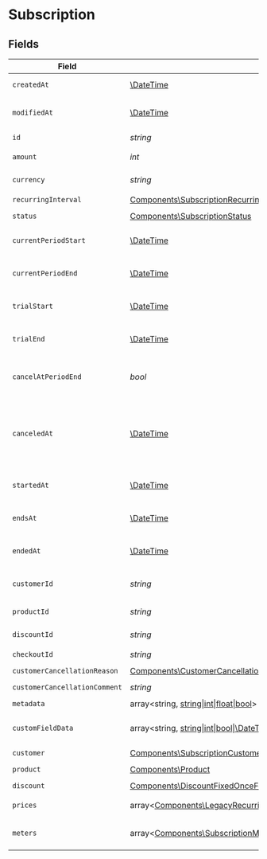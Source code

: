 # Subscription


## Fields

| Field                                                                                                                                                                                                                                                                                                                                                  | Type                                                                                                                                                                                                                                                                                                                                                   | Required                                                                                                                                                                                                                                                                                                                                               | Description                                                                                                                                                                                                                                                                                                                                            | Example                                                                                                                                                                                                                                                                                                                                                |
| ------------------------------------------------------------------------------------------------------------------------------------------------------------------------------------------------------------------------------------------------------------------------------------------------------------------------------------------------------ | ------------------------------------------------------------------------------------------------------------------------------------------------------------------------------------------------------------------------------------------------------------------------------------------------------------------------------------------------------ | ------------------------------------------------------------------------------------------------------------------------------------------------------------------------------------------------------------------------------------------------------------------------------------------------------------------------------------------------------ | ------------------------------------------------------------------------------------------------------------------------------------------------------------------------------------------------------------------------------------------------------------------------------------------------------------------------------------------------------ | ------------------------------------------------------------------------------------------------------------------------------------------------------------------------------------------------------------------------------------------------------------------------------------------------------------------------------------------------------ |
| `createdAt`                                                                                                                                                                                                                                                                                                                                            | [\DateTime](https://www.php.net/manual/en/class.datetime.php)                                                                                                                                                                                                                                                                                          | :heavy_check_mark:                                                                                                                                                                                                                                                                                                                                     | Creation timestamp of the object.                                                                                                                                                                                                                                                                                                                      |                                                                                                                                                                                                                                                                                                                                                        |
| `modifiedAt`                                                                                                                                                                                                                                                                                                                                           | [\DateTime](https://www.php.net/manual/en/class.datetime.php)                                                                                                                                                                                                                                                                                          | :heavy_check_mark:                                                                                                                                                                                                                                                                                                                                     | Last modification timestamp of the object.                                                                                                                                                                                                                                                                                                             |                                                                                                                                                                                                                                                                                                                                                        |
| `id`                                                                                                                                                                                                                                                                                                                                                   | *string*                                                                                                                                                                                                                                                                                                                                               | :heavy_check_mark:                                                                                                                                                                                                                                                                                                                                     | The ID of the object.                                                                                                                                                                                                                                                                                                                                  |                                                                                                                                                                                                                                                                                                                                                        |
| `amount`                                                                                                                                                                                                                                                                                                                                               | *int*                                                                                                                                                                                                                                                                                                                                                  | :heavy_check_mark:                                                                                                                                                                                                                                                                                                                                     | The amount of the subscription.                                                                                                                                                                                                                                                                                                                        | 10000                                                                                                                                                                                                                                                                                                                                                  |
| `currency`                                                                                                                                                                                                                                                                                                                                             | *string*                                                                                                                                                                                                                                                                                                                                               | :heavy_check_mark:                                                                                                                                                                                                                                                                                                                                     | The currency of the subscription.                                                                                                                                                                                                                                                                                                                      | usd                                                                                                                                                                                                                                                                                                                                                    |
| `recurringInterval`                                                                                                                                                                                                                                                                                                                                    | [Components\SubscriptionRecurringInterval](../../Models/Components/SubscriptionRecurringInterval.md)                                                                                                                                                                                                                                                   | :heavy_check_mark:                                                                                                                                                                                                                                                                                                                                     | N/A                                                                                                                                                                                                                                                                                                                                                    |                                                                                                                                                                                                                                                                                                                                                        |
| `status`                                                                                                                                                                                                                                                                                                                                               | [Components\SubscriptionStatus](../../Models/Components/SubscriptionStatus.md)                                                                                                                                                                                                                                                                         | :heavy_check_mark:                                                                                                                                                                                                                                                                                                                                     | N/A                                                                                                                                                                                                                                                                                                                                                    |                                                                                                                                                                                                                                                                                                                                                        |
| `currentPeriodStart`                                                                                                                                                                                                                                                                                                                                   | [\DateTime](https://www.php.net/manual/en/class.datetime.php)                                                                                                                                                                                                                                                                                          | :heavy_check_mark:                                                                                                                                                                                                                                                                                                                                     | The start timestamp of the current billing period.                                                                                                                                                                                                                                                                                                     |                                                                                                                                                                                                                                                                                                                                                        |
| `currentPeriodEnd`                                                                                                                                                                                                                                                                                                                                     | [\DateTime](https://www.php.net/manual/en/class.datetime.php)                                                                                                                                                                                                                                                                                          | :heavy_check_mark:                                                                                                                                                                                                                                                                                                                                     | The end timestamp of the current billing period.                                                                                                                                                                                                                                                                                                       |                                                                                                                                                                                                                                                                                                                                                        |
| `trialStart`                                                                                                                                                                                                                                                                                                                                           | [\DateTime](https://www.php.net/manual/en/class.datetime.php)                                                                                                                                                                                                                                                                                          | :heavy_check_mark:                                                                                                                                                                                                                                                                                                                                     | The start timestamp of the trial period, if any.                                                                                                                                                                                                                                                                                                       |                                                                                                                                                                                                                                                                                                                                                        |
| `trialEnd`                                                                                                                                                                                                                                                                                                                                             | [\DateTime](https://www.php.net/manual/en/class.datetime.php)                                                                                                                                                                                                                                                                                          | :heavy_check_mark:                                                                                                                                                                                                                                                                                                                                     | The end timestamp of the trial period, if any.                                                                                                                                                                                                                                                                                                         |                                                                                                                                                                                                                                                                                                                                                        |
| `cancelAtPeriodEnd`                                                                                                                                                                                                                                                                                                                                    | *bool*                                                                                                                                                                                                                                                                                                                                                 | :heavy_check_mark:                                                                                                                                                                                                                                                                                                                                     | Whether the subscription will be canceled at the end of the current period.                                                                                                                                                                                                                                                                            |                                                                                                                                                                                                                                                                                                                                                        |
| `canceledAt`                                                                                                                                                                                                                                                                                                                                           | [\DateTime](https://www.php.net/manual/en/class.datetime.php)                                                                                                                                                                                                                                                                                          | :heavy_check_mark:                                                                                                                                                                                                                                                                                                                                     | The timestamp when the subscription was canceled. The subscription might still be active if `cancel_at_period_end` is `true`.                                                                                                                                                                                                                          |                                                                                                                                                                                                                                                                                                                                                        |
| `startedAt`                                                                                                                                                                                                                                                                                                                                            | [\DateTime](https://www.php.net/manual/en/class.datetime.php)                                                                                                                                                                                                                                                                                          | :heavy_check_mark:                                                                                                                                                                                                                                                                                                                                     | The timestamp when the subscription started.                                                                                                                                                                                                                                                                                                           |                                                                                                                                                                                                                                                                                                                                                        |
| `endsAt`                                                                                                                                                                                                                                                                                                                                               | [\DateTime](https://www.php.net/manual/en/class.datetime.php)                                                                                                                                                                                                                                                                                          | :heavy_check_mark:                                                                                                                                                                                                                                                                                                                                     | The timestamp when the subscription will end.                                                                                                                                                                                                                                                                                                          |                                                                                                                                                                                                                                                                                                                                                        |
| `endedAt`                                                                                                                                                                                                                                                                                                                                              | [\DateTime](https://www.php.net/manual/en/class.datetime.php)                                                                                                                                                                                                                                                                                          | :heavy_check_mark:                                                                                                                                                                                                                                                                                                                                     | The timestamp when the subscription ended.                                                                                                                                                                                                                                                                                                             |                                                                                                                                                                                                                                                                                                                                                        |
| `customerId`                                                                                                                                                                                                                                                                                                                                           | *string*                                                                                                                                                                                                                                                                                                                                               | :heavy_check_mark:                                                                                                                                                                                                                                                                                                                                     | The ID of the subscribed customer.                                                                                                                                                                                                                                                                                                                     |                                                                                                                                                                                                                                                                                                                                                        |
| `productId`                                                                                                                                                                                                                                                                                                                                            | *string*                                                                                                                                                                                                                                                                                                                                               | :heavy_check_mark:                                                                                                                                                                                                                                                                                                                                     | The ID of the subscribed product.                                                                                                                                                                                                                                                                                                                      |                                                                                                                                                                                                                                                                                                                                                        |
| `discountId`                                                                                                                                                                                                                                                                                                                                           | *string*                                                                                                                                                                                                                                                                                                                                               | :heavy_check_mark:                                                                                                                                                                                                                                                                                                                                     | The ID of the applied discount, if any.                                                                                                                                                                                                                                                                                                                |                                                                                                                                                                                                                                                                                                                                                        |
| `checkoutId`                                                                                                                                                                                                                                                                                                                                           | *string*                                                                                                                                                                                                                                                                                                                                               | :heavy_check_mark:                                                                                                                                                                                                                                                                                                                                     | N/A                                                                                                                                                                                                                                                                                                                                                    |                                                                                                                                                                                                                                                                                                                                                        |
| `customerCancellationReason`                                                                                                                                                                                                                                                                                                                           | [Components\CustomerCancellationReason](../../Models/Components/CustomerCancellationReason.md)                                                                                                                                                                                                                                                         | :heavy_check_mark:                                                                                                                                                                                                                                                                                                                                     | N/A                                                                                                                                                                                                                                                                                                                                                    |                                                                                                                                                                                                                                                                                                                                                        |
| `customerCancellationComment`                                                                                                                                                                                                                                                                                                                          | *string*                                                                                                                                                                                                                                                                                                                                               | :heavy_check_mark:                                                                                                                                                                                                                                                                                                                                     | N/A                                                                                                                                                                                                                                                                                                                                                    |                                                                                                                                                                                                                                                                                                                                                        |
| `metadata`                                                                                                                                                                                                                                                                                                                                             | array<string, [string\|int\|float\|bool](../../Models/Components/Metadata.md)>                                                                                                                                                                                                                                                                         | :heavy_check_mark:                                                                                                                                                                                                                                                                                                                                     | N/A                                                                                                                                                                                                                                                                                                                                                    |                                                                                                                                                                                                                                                                                                                                                        |
| `customFieldData`                                                                                                                                                                                                                                                                                                                                      | array<string, [string\|int\|bool\|\DateTime](../../Models/Components/CustomFieldData.md)>                                                                                                                                                                                                                                                              | :heavy_minus_sign:                                                                                                                                                                                                                                                                                                                                     | Key-value object storing custom field values.                                                                                                                                                                                                                                                                                                          |                                                                                                                                                                                                                                                                                                                                                        |
| `customer`                                                                                                                                                                                                                                                                                                                                             | [Components\SubscriptionCustomer](../../Models/Components/SubscriptionCustomer.md)                                                                                                                                                                                                                                                                     | :heavy_check_mark:                                                                                                                                                                                                                                                                                                                                     | N/A                                                                                                                                                                                                                                                                                                                                                    |                                                                                                                                                                                                                                                                                                                                                        |
| `product`                                                                                                                                                                                                                                                                                                                                              | [Components\Product](../../Models/Components/Product.md)                                                                                                                                                                                                                                                                                               | :heavy_check_mark:                                                                                                                                                                                                                                                                                                                                     | A product.                                                                                                                                                                                                                                                                                                                                             |                                                                                                                                                                                                                                                                                                                                                        |
| `discount`                                                                                                                                                                                                                                                                                                                                             | [Components\DiscountFixedOnceForeverDurationBase\|Components\DiscountFixedRepeatDurationBase\|Components\DiscountPercentageOnceForeverDurationBase\|Components\DiscountPercentageRepeatDurationBase](../../Models/Components/SubscriptionDiscount.md)                                                                                                  | :heavy_check_mark:                                                                                                                                                                                                                                                                                                                                     | N/A                                                                                                                                                                                                                                                                                                                                                    |                                                                                                                                                                                                                                                                                                                                                        |
| `prices`                                                                                                                                                                                                                                                                                                                                               | array<[Components\LegacyRecurringProductPriceFixed\|Components\LegacyRecurringProductPriceCustom\|Components\LegacyRecurringProductPriceFree\|Components\ProductPriceFixed\|Components\ProductPriceCustom\|Components\ProductPriceFree\|Components\ProductPriceSeatBased\|Components\ProductPriceMeteredUnit](../../Models/Components/SubscriptionPrices.md)> | :heavy_check_mark:                                                                                                                                                                                                                                                                                                                                     | List of enabled prices for the subscription.                                                                                                                                                                                                                                                                                                           |                                                                                                                                                                                                                                                                                                                                                        |
| `meters`                                                                                                                                                                                                                                                                                                                                               | array<[Components\SubscriptionMeter](../../Models/Components/SubscriptionMeter.md)>                                                                                                                                                                                                                                                                    | :heavy_check_mark:                                                                                                                                                                                                                                                                                                                                     | List of meters associated with the subscription.                                                                                                                                                                                                                                                                                                       |                                                                                                                                                                                                                                                                                                                                                        |